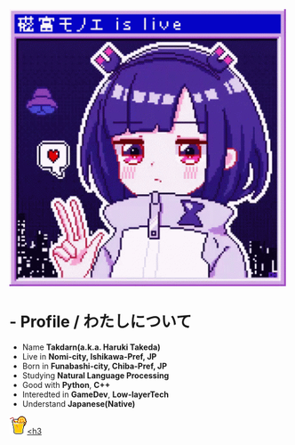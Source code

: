 <img src="img/anime.gif">
<link href="https://unpkg.com/nes.css@latest/css/nes.min.css" rel="stylesheet"/>

# - Profile / わたしについて

- Name **Takdarn(a.k.a. Haruki Takeda)**
- Live in **Nomi-city, Ishikawa-Pref, JP**
- Born in **Funabashi-city, Chiba-Pref, JP**
- Studying **Natural Language Processing**
- Good with **Python**, **C++**
- Interedted in **GameDev**, **Low-layerTech**
- Understand **Japanese(Native)**

<a href="https://twitter.com/takedarn_n"><img src="img/orange-juice.png"><h3</h3></a>
